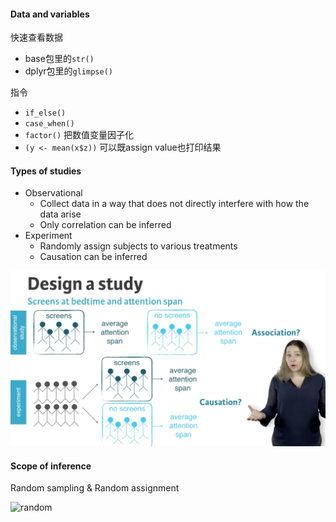 
#### Data and variables
快速查看数据
- base包里的`str()`
- dplyr包里的`glimpse()`

指令
- `if_else()`
- `case_when()`
- `factor()` 把数值变量因子化
- `(y <- mean(x$z))` 可以既assign value也打印结果

#### Types of studies
- Observational
	- Collect data in a way that does not directly interfere with how the data arise
	- Only correlation can be inferred
- Experiment
	- Randomly assign subjects to various treatments
	- Causation can be inferred

<img src="rlearning-study-design.png" width="600">

#### Scope of inference
Random sampling & Random assignment

![random]("rlearning-random.png")

